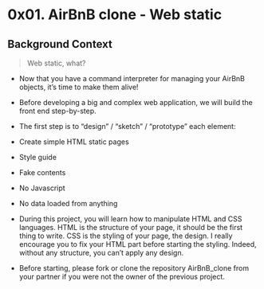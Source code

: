 # 0x01. AirBnB clone - Web static

## Background Context
> Web static, what?
- Now that you have a command interpreter for managing your AirBnB objects, it’s time to make them alive!

- Before developing a big and complex web application, we will build the front end step-by-step.

- The first step is to “design” / “sketch” / “prototype” each element:

- Create simple HTML static pages
- Style guide
- Fake contents
- No Javascript
- No data loaded from anything
- During this project, you will learn how to manipulate HTML and CSS languages. HTML is the structure of your page, it should be the first thing to write. CSS is the styling of your page, the design. I really encourage you to fix your HTML part before starting the styling. Indeed, without any structure, you can’t apply any design.

- Before starting, please fork or clone the repository AirBnB_clone from your partner if you were not the owner of the previous project.